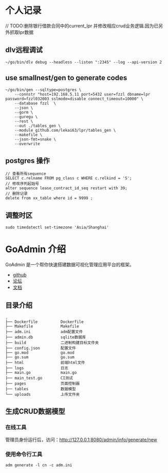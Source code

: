# 个人记录


// TODO:删除银行借款合同中的current_lpr 并修改相应crud业务逻辑.因为已另外抓取lpr数据

## dlv远程调试

```
~/go/bin/dlv debug --headless --listen ":2345" --log --api-version 2
```

## use smallnest/gen to generate codes

```
~/go/bin/gen --sqltype=postgres \
   	--connstr "host=192.168.5.11 port=5432 user=fzzl dbname=lpr password=fzzl032003 sslmode=disable connect_timeout=10000" \
   	--database fzzl  \
   	--json \
   	--gorm \
   	--guregu \
   	--rest \
   	--out ./tables_gen \
   	--module github.com/lekai63/lpr/tables_gen \
   	--makefile \
   	--json-fmt=snake \
   	--overwrite
```

## postgres 操作

```
// 查看所有sequence
SELECT c.relname FROM pg_class c WHERE c.relkind = 'S'; 
// 修改序列起始号
alter sequence lease_contract_id_seq restart with 39;
// 删除记录
delete from xx_table where id = 9999 ;
```

## 调整时区
```
sudo timedatectl set-timezone 'Asia/Shanghai'
```

# GoAdmin 介绍

GoAdmin 是一个帮你快速搭建数据可视化管理应用平台的框架。 

- [github](https://github.com/GoAdminGroup/go-admin)
- [论坛](http://discuss.go-admin.com)
- [文档](https://book.go-admin.cn)

## 目录介绍

```
.
├── Dockerfile          Dockerfile
├── Makefile            Makefile
├── adm.ini             adm配置文件
├── admin.db            sqlite数据库
├── build               二进制构建目标文件夹
├── config.json         配置文件
├── go.mod              go.mod
├── go.sum              go.sum
├── html                前端html文件
├── logs                日志
├── main.go             main.go
├── main_test.go        CI测试
├── pages               页面控制器
├── tables              数据模型
└── uploads             上传文件夹
```

## 生成CRUD数据模型

### 在线工具

管理员身份运行后，访问：http://127.0.0.1:8080/admin/info/generate/new

### 使用命令行工具

```
adm generate -l cn -c adm.ini
```

